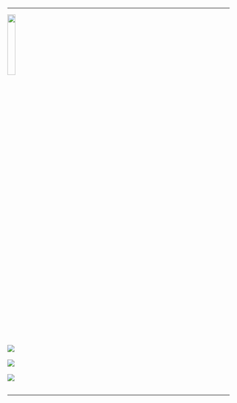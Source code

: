 <hr></hr>
<img width="18.75%" height= "18.75%" src="https://assets.tryhackme.com/img/THMlogo.png" align="center"/>
<br></br>
<a href="https://tryhackme.com/p/ang3lo.azevedo"><img src="https://tryhackme-badges.s3.amazonaws.com/ang3lo.azevedo.png" align="center"></a>
<br></br>
<a href="https://tryhackme.com/p/Ghostzao"><img src="https://tryhackme-badges.s3.amazonaws.com/Ghostzao.png" align="center"></a>
<br></br>
<a href="https://tryhackme.com/p/Reberpower"><img src="https://tryhackme-badges.s3.amazonaws.com/Reberpower.png" align="center"></a>
<br></br>
<hr></hr>
